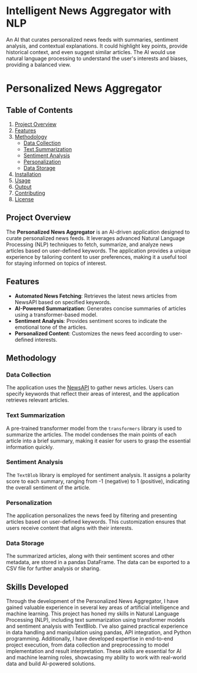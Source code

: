 # Intelligent News Aggregator with NLP
 An AI that curates personalized news feeds with summaries, sentiment analysis, and contextual explanations. It could highlight key points, provide historical context, and even suggest similar articles. The AI would use natural language processing to understand the user's interests and biases, providing a balanced view.
# Personalized News Aggregator

## Table of Contents

1. [Project Overview](#project-overview)
2. [Features](#features)
3. [Methodology](#methodology)
   - [Data Collection](#data-collection)
   - [Text Summarization](#text-summarization)
   - [Sentiment Analysis](#sentiment-analysis)
   - [Personalization](#personalization)
   - [Data Storage](#data-storage)
4. [Installation](#installation)
5. [Usage](#usage)
6. [Output](#output)
7. [Contributing](#contributing)
8. [License](#license)

## Project Overview

The **Personalized News Aggregator** is an AI-driven application designed to curate personalized news feeds. It leverages advanced Natural Language Processing (NLP) techniques to fetch, summarize, and analyze news articles based on user-defined keywords. The application provides a unique experience by tailoring content to user preferences, making it a useful tool for staying informed on topics of interest.

## Features

- **Automated News Fetching**: Retrieves the latest news articles from NewsAPI based on specified keywords.
- **AI-Powered Summarization**: Generates concise summaries of articles using a transformer-based model.
- **Sentiment Analysis**: Provides sentiment scores to indicate the emotional tone of the articles.
- **Personalized Content**: Customizes the news feed according to user-defined interests.

## Methodology

### Data Collection

The application uses the [NewsAPI](https://newsapi.org/) to gather news articles. Users can specify keywords that reflect their areas of interest, and the application retrieves relevant articles.

### Text Summarization

A pre-trained transformer model from the `transformers` library is used to summarize the articles. The model condenses the main points of each article into a brief summary, making it easier for users to grasp the essential information quickly.

### Sentiment Analysis

The `TextBlob` library is employed for sentiment analysis. It assigns a polarity score to each summary, ranging from -1 (negative) to 1 (positive), indicating the overall sentiment of the article.

### Personalization

The application personalizes the news feed by filtering and presenting articles based on user-defined keywords. This customization ensures that users receive content that aligns with their interests.

### Data Storage

The summarized articles, along with their sentiment scores and other metadata, are stored in a pandas DataFrame. The data can be exported to a CSV file for further analysis or sharing.

## Skills Developed

Through the development of the Personalized News Aggregator, I have gained valuable experience in several key areas of artificial intelligence and machine learning. This project has honed my skills in Natural Language Processing (NLP), including text summarization using transformer models and sentiment analysis with TextBlob. I've also gained practical experience in data handling and manipulation using pandas, API integration, and Python programming. Additionally, I have developed expertise in end-to-end project execution, from data collection and preprocessing to model implementation and result interpretation. These skills are essential for AI and machine learning roles, showcasing my ability to work with real-world data and build AI-powered solutions.
